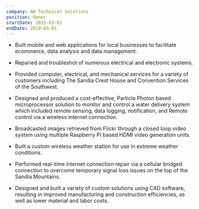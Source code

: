 ```yaml
---
company: AW Technical Solutions
position: Owner
startDate: 2015-03-01
endDate: 2019-03-01
---
```


- Built mobile and web applications for local businesses to facilitate ecommerce, data analysis and data management.

- Reparied and troubleshot of numerous electrical and electronic systems.

- Provided computer, electrical, and mechanical services for a variety of customers including The Sandia Crest House and Convention Services of the Southwest.

- Designed and produced a cost-effective, Particle Photon based microprocessor solution to monitor and control a water delivery system which included remote sensing, data logging, notification, and Remote control via a wireless internet connection.

- Broadcasted images retrieved from Flickr through a closed loop video system using multiple Raspberry Pi based HDMI video generation units.

- Built a custom wireless weather station for use in extreme weather conditions.

- Performed real-time internet connection repair via a cellular bridged connection to overcome temporary signal loss issues on the top of the Sandia Mountains.

- Designed and built a variety of custom solutions using CAD software, resulting in improved manufacturing and construction efficiencies, as well as lower material and labor costs.

<!-- - CAD designs manufactured using 3D Printer and CNC Machine. -->
